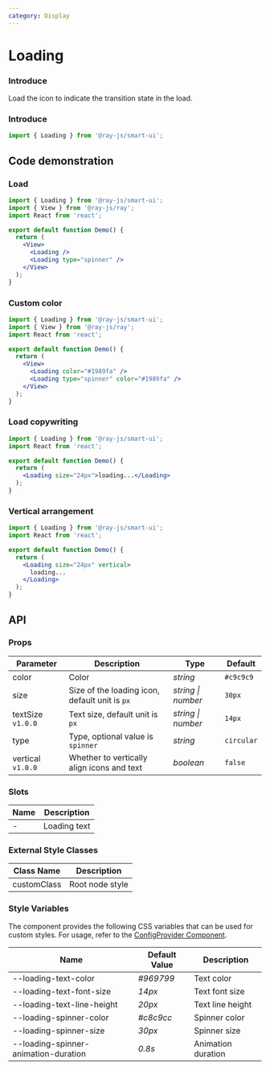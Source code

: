 ```yaml
---
category: Display
---
```


# Loading

### Introduce

Load the icon to indicate the transition state in the load.

### Introduce

```js
import { Loading } from '@ray-js/smart-ui';
```

## Code demonstration

### Load

```jsx
import { Loading } from '@ray-js/smart-ui';
import { View } from '@ray-js/ray';
import React from 'react';

export default function Demo() {
  return (
    <View>
      <Loading />
      <Loading type="spinner" />
    </View>
  );
}
```

### Custom color

```jsx
import { Loading } from '@ray-js/smart-ui';
import { View } from '@ray-js/ray';
import React from 'react';

export default function Demo() {
  return (
    <View>
      <Loading color="#1989fa" />
      <Loading type="spinner" color="#1989fa" />
    </View>
  );
}
```

### Load copywriting

```jsx
import { Loading } from '@ray-js/smart-ui';
import React from 'react';

export default function Demo() {
  return (
    <Loading size="24px">loading...</Loading>
  );
}
```

### Vertical arrangement

```jsx
import { Loading } from '@ray-js/smart-ui';
import React from 'react';

export default function Demo() {
  return (
    <Loading size="24px" vertical>
      loading...
    </Loading>
  );
}
```

## API

### Props

| Parameter         | Description                   | Type               | Default    |
| ----------------- | ----------------------------- | ------------------ | ---------- |
| color | Color | _string_ | `#c9c9c9` |
| size | Size of the loading icon, default unit is `px` | _string \| number_ | `30px` |
| textSize `v1.0.0` | Text size, default unit is `px` | _string \| number_ | `14px` |
| type | Type, optional value is `spinner` | _string_ | `circular` |
| vertical `v1.0.0` | Whether to vertically align icons and text | _boolean_ | `false` |

### Slots

| Name | Description |
| ---- | ----------- |
| -    | Loading text |

### External Style Classes

| Class Name    | Description    |
| ------------- | -------------- |
| customClass | Root node style |
### Style Variables

The component provides the following CSS variables that can be used for custom styles. For usage, refer to the [ConfigProvider Component](/material/smartui?comId=config-provider).

| Name                                   | Default Value                           | Description                    |
| -------------------------------------- | ---------------------------------------- | ------------------------------ |
| --loading-text-color                   | _#969799_                                | Text color                     |
| --loading-text-font-size               | _14px_                                   | Text font size                 |
| --loading-text-line-height             | _20px_                                   | Text line height               |
| --loading-spinner-color                | _#c8c9cc_                                | Spinner color                  |
| --loading-spinner-size                 | _30px_                                   | Spinner size                   |
| --loading-spinner-animation-duration   | _0.8s_                                   | Animation duration             |